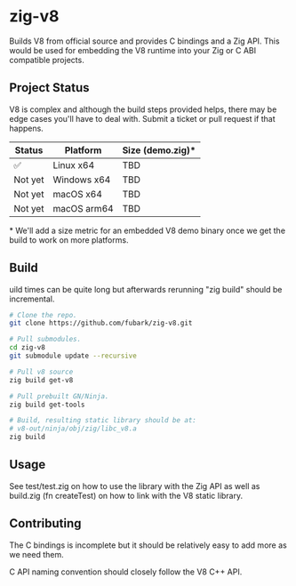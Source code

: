 # zig-v8

Builds V8 from official source and provides C bindings and a Zig API. This would be used for embedding the V8 runtime into your Zig or C ABI compatible projects.

## Project Status
V8 is complex and although the build steps provided helps, there may be edge cases you'll have to deal with. Submit a ticket or pull request if that happens.

| Status | Platform | Size (demo.zig)* |
| ------ | -------- | -------- |
| ✅ | Linux x64 | TBD |
| Not yet | Windows x64 | TBD |
| Not yet | macOS x64 | TBD |
| Not yet | macOS arm64 | TBD |

\* We'll add a size metric for an embedded V8 demo binary once we get the build to work on more platforms.

## Build
uild times can be quite long but afterwards rerunning "zig build" should be incremental.

```sh
# Clone the repo.
git clone https://github.com/fubark/zig-v8.git

# Pull submodules.
cd zig-v8
git submodule update --recursive

# Pull v8 source
zig build get-v8

# Pull prebuilt GN/Ninja.
zig build get-tools

# Build, resulting static library should be at:
# v8-out/ninja/obj/zig/libc_v8.a
zig build
```

## Usage

See test/test.zig on how to use the library with the Zig API as well as build.zig (fn createTest) on how to link with the V8 static library.

## Contributing

The C bindings is incomplete but it should be relatively easy to add more as we need them.

C API naming convention should closely follow the V8 C++ API.